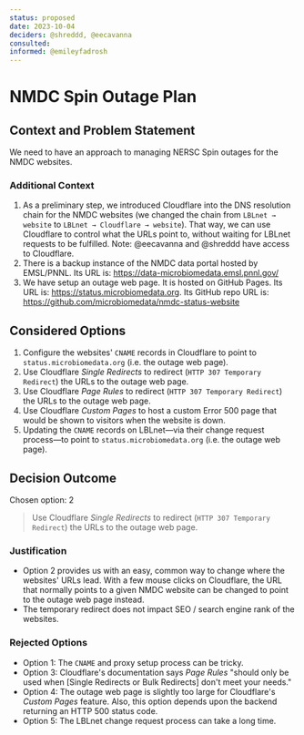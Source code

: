 ```yaml
---
status: proposed
date: 2023-10-04
deciders: @shreddd, @eecavanna
consulted: 
informed: @emileyfadrosh
---
```

# NMDC Spin Outage Plan

## Context and Problem Statement

We need to have an approach to managing NERSC Spin outages for the NMDC websites. 

### Additional Context

1. As a preliminary step, we introduced Cloudflare into the DNS resolution chain for the NMDC websites (we changed the chain from `LBLnet → website` to `LBLnet → Cloudflare → website`). That way, we can use Cloudflare to control what the URLs point to, without waiting for LBLnet requests to be fulfilled. Note: @eecavanna and @shreddd have access to Cloudflare.
2. There is a backup instance of the NMDC data portal hosted by EMSL/PNNL.
Its URL is: https://data-microbiomedata.emsl.pnnl.gov/
3. We have setup an outage web page. It is hosted on GitHub Pages. Its URL is: https://status.microbiomedata.org. Its GitHub repo URL is: https://github.com/microbiomedata/nmdc-status-website

## Considered Options

1. Configure the websites' `CNAME` records in Cloudflare to point to `status.microbiomedata.org` (i.e. the outage web page).
2. Use Cloudflare _Single Redirects_ to redirect (`HTTP 307 Temporary Redirect`) the URLs to the outage web page.
3. Use Cloudflare _Page Rules_ to redirect (`HTTP 307 Temporary Redirect`) the URLs to the outage web page.
4. Use Cloudflare _Custom Pages_ to host a custom Error 500 page that would be shown to visitors when the website is down.
5. Updating the `CNAME` records on LBLnet—via their change request process—to point to `status.microbiomedata.org` (i.e. the outage web page).

## Decision Outcome

Chosen option: 2

> Use Cloudflare _Single Redirects_ to redirect (`HTTP 307 Temporary Redirect`) the URLs to the outage web page.

### Justification

- Option 2 provides us with an easy, common way to change where the websites' URLs lead. With a few mouse clicks on Cloudflare, the URL that normally points to a given NMDC website can be changed to point to the outage web page instead.
- The temporary redirect does not impact SEO / search engine rank of the websites.

### Rejected Options

- Option 1: The `CNAME` and proxy setup process can be tricky.
- Option 3: Cloudflare's documentation says _Page Rules_ "should only be used when [Single Redirects or Bulk Redirects] don't meet your needs."
- Option 4: The outage web page is slightly too large for Cloudflare's _Custom Pages_ feature. Also, this option depends upon the backend returning an HTTP 500 status code.
- Option 5: The LBLnet change request process can take a long time.